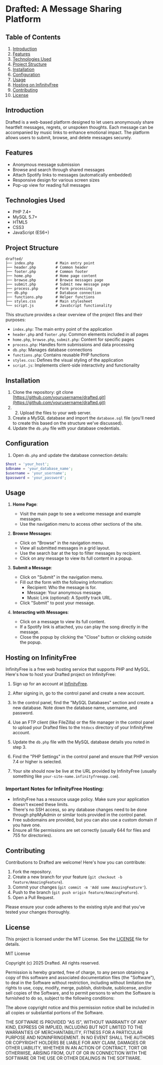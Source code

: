 # Drafted: A Message Sharing Platform

## Table of Contents
1. [Introduction](#introduction)
2. [Features](#features)
3. [Technologies Used](#technologies-used)
4. [Project Structure](#project-structure)
5. [Installation](#installation)
6. [Configuration](#configuration)
7. [Usage](#usage)
8. [Hosting on InfinityFree](#hosting-on-infinityfree)
9. [Contributing](#contributing)
10. [License](#license)

## Introduction

Drafted is a web-based platform designed to let users anonymously share heartfelt messages, regrets, or unspoken thoughts. Each message can be accompanied by music links to enhance emotional impact. The platform allows users to submit, browse, and delete messages securely.

## Features

- Anonymous message submission
- Browse and search through shared messages
- Attach Spotify links to messages (automatically embedded)
- Responsive design for various screen sizes
- Pop-up view for reading full messages

## Technologies Used

- PHP 7.4+
- MySQL 5.7+
- HTML5
- CSS3
- JavaScript (ES6+)

## Project Structure

```
drafted/
├── index.php          # Main entry point
├── header.php         # Common header
├── footer.php         # Common footer
├── home.php           # Home page content
├── browse.php         # Browse messages page
├── submit.php         # Submit new message page
├── process.php        # Form processing
├── db.php             # Database connection
├── functions.php      # Helper functions
├── styles.css         # Main stylesheet
└── script.js          # JavaScript functionality
```

This structure provides a clear overview of the project files and their purposes:

- `index.php`: The main entry point of the application
- `header.php` and `footer.php`: Common elements included in all pages
- `home.php`, `browse.php`, `submit.php`: Content for specific pages
- `process.php`: Handles form submissions and data processing
- `db.php`: Manages database connections
- `functions.php`: Contains reusable PHP functions
- `styles.css`: Defines the visual styling of the application
- `script.js`: Implements client-side interactivity and functionality

## Installation

1. Clone the repository: git clone [https://github.com/yourusername/drafted.git](https://github.com/yourusername/drafted.git)
2. 2. Upload the files to your web server.
3. Create a MySQL database and import the `database.sql` file (you'll need to create this based on the structure we've discussed).
4. Update the `db.php` file with your database credentials.

## Configuration

1. Open `db.php` and update the database connection details:
```php
$host = 'your_host';
$dbname = 'your_database_name';
$username = 'your_username';
$password = 'your_password';
```

## Usage

1. **Home Page**: 
   - Visit the main page to see a welcome message and example messages.
   - Use the navigation menu to access other sections of the site.

2. **Browse Messages**:
   - Click on "Browse" in the navigation menu.
   - View all submitted messages in a grid layout.
   - Use the search bar at the top to filter messages by recipient.
   - Click on any message to view its full content in a popup.

3. **Submit a Message**:
   - Click on "Submit" in the navigation menu.
   - Fill out the form with the following information:
     - Recipient: Who the message is for.
     - Message: Your anonymous message.
     - Music Link (optional): A Spotify track URL.
   - Click "Submit" to post your message.

4. **Interacting with Messages**:
   - Click on a message to view its full content.
   - If a Spotify link is attached, you can play the song directly in the message.
   - Close the popup by clicking the "Close" button or clicking outside the popup.

## Hosting on InfinityFree

InfinityFree is a free web hosting service that supports PHP and MySQL. Here's how to host your Drafted project on InfinityFree:

1. Sign up for an account at [InfinityFree](https://infinityfree.net/).

2. After signing in, go to the control panel and create a new account.

3. In the control panel, find the "MySQL Databases" section and create a new database. Note down the database name, username, and password.

4. Use an FTP client (like FileZilla) or the file manager in the control panel to upload your Drafted files to the `htdocs` directory of your InfinityFree account.

5. Update the `db.php` file with the MySQL database details you noted in step 3.

6. Find the "PHP Settings" in the control panel and ensure that PHP version 7.4 or higher is selected.

7. Your site should now be live at the URL provided by InfinityFree (usually something like `your-site-name.infinityfreeapp.com`).

### Important Notes for InfinityFree Hosting:

- InfinityFree has a resource usage policy. Make sure your application doesn't exceed these limits.
- There's no SSH access, so any database changes need to be done through phpMyAdmin or similar tools provided in the control panel.
- Free subdomains are provided, but you can also use a custom domain if you have one.
- Ensure all file permissions are set correctly (usually 644 for files and 755 for directories).

## Contributing

Contributions to Drafted are welcome! Here's how you can contribute:

1. Fork the repository.
2. Create a new branch for your feature (`git checkout -b feature/AmazingFeature`).
3. Commit your changes (`git commit -m 'Add some AmazingFeature'`).
4. Push to the branch (`git push origin feature/AmazingFeature`).
5. Open a Pull Request.

Please ensure your code adheres to the existing style and that you've tested your changes thoroughly.

## License

This project is licensed under the MIT License. See the [LICENSE](LICENSE) file for details.

MIT License

Copyright (c) 2025 Drafted. All rights reserved.

Permission is hereby granted, free of charge, to any person obtaining a copy
of this software and associated documentation files (the "Software"), to deal
in the Software without restriction, including without limitation the rights
to use, copy, modify, merge, publish, distribute, sublicense, and/or sell
copies of the Software, and to permit persons to whom the Software is
furnished to do so, subject to the following conditions:

The above copyright notice and this permission notice shall be included in all
copies or substantial portions of the Software.

THE SOFTWARE IS PROVIDED "AS IS", WITHOUT WARRANTY OF ANY KIND, EXPRESS OR
IMPLIED, INCLUDING BUT NOT LIMITED TO THE WARRANTIES OF MERCHANTABILITY,
FITNESS FOR A PARTICULAR PURPOSE AND NONINFRINGEMENT. IN NO EVENT SHALL THE
AUTHORS OR COPYRIGHT HOLDERS BE LIABLE FOR ANY CLAIM, DAMAGES OR OTHER
LIABILITY, WHETHER IN AN ACTION OF CONTRACT, TORT OR OTHERWISE, ARISING FROM,
OUT OF OR IN CONNECTION WITH THE SOFTWARE OR THE USE OR OTHER DEALINGS IN THE
SOFTWARE.
